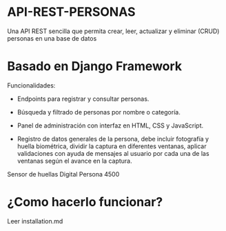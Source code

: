 # API-REST-PERSONAS
Una API REST sencilla que permita crear, leer, actualizar y eliminar (CRUD) personas en una base de datos

# Basado en Django Framework

Funcionalidades:

- Endpoints para registrar y consultar personas.

- Búsqueda y filtrado de personas por nombre o categoría.

- Panel de administración con interfaz en HTML, CSS y JavaScript.

- Registro de datos generales de Ia persona, debe incluir fotografía y huella biométrica, dividir la captura en diferentes ventanas, aplicar validaciones con ayuda de mensajes al usuario por cada una de las ventanas 
según el avance en la captura.

Sensor de huellas Digital Persona 4500

# ¿Como hacerlo funcionar?
Leer installation.md
